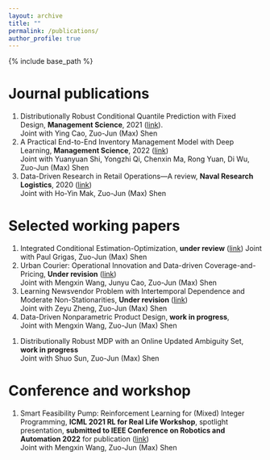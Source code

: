 ```yaml
---
layout: archive
title: ""
permalink: /publications/
author_profile: true
---
```

{% include base_path %} 

# Journal publications
1. Distributionally Robust Conditional Quantile Prediction with Fixed Design, **Management Science**, 2021 ([link](https://pubsonline.informs.org/doi/abs/10.1287/mnsc.2020.3903)).     
Joint with Ying Cao, Zuo-Jun (Max) Shen
1. A Practical End-to-End Inventory Management Model with Deep Learning, **Management Science**, 2022 ([link](https://pubsonline.informs.org/doi/full/10.1287/mnsc.2022.4564))    
Joint with Yuanyuan Shi, Yongzhi Qi, Chenxin Ma, Rong Yuan, Di Wu, Zuo-Jun (Max) Shen
1. Data-Driven Research in Retail Operations—A review, **Naval Research Logistics**, 2020 ([link](https://onlinelibrary.wiley.com/doi/full/10.1002/nav.21949))     
Joint with Ho-Yin Mak, Zuo-Jun (Max) Shen


# Selected working papers
1. Integrated Conditional Estimation-Optimization, **under review** ([link](https://arxiv.org/abs/2110.12351))
Joint with Paul Grigas, Zuo-Jun (Max) Shen
1. Urban Courier: Operational Innovation and Data-driven Coverage-and-Pricing, **Under revision** ([link](https://papers.ssrn.com/sol3/papers.cfm?abstract_id=3678317))     
Joint with Mengxin Wang, Junyu Cao, Zuo-Jun (Max) Shen
1. Learning Newsvendor Problem with Intertemporal Dependence and Moderate Non-Stationarities, **Under revision** ([link](https://papers.ssrn.com/sol3/papers.cfm?abstract_id=3648615))                        
Joint with Zeyu Zheng, Zuo-Jun (Max) Shen   
1. Data-Driven Nonparametric Product Design, **work in progress**,     
Joint with Mengxin Wang, Zuo-Jun (Max) Shen
<!-- 1. End-to-End Deep Learning for Inventory Management with Fixed Ordering Cost and its Theoretical Analysis, **under review**
Joint with Mo Liu, Zuo-Jun (Max) Shen -->
1. Distributionally Robust MDP with an Online Updated Ambiguity Set, **work in progress**     
Joint with Shuo Sun, Zuo-Jun (Max) Shen
<!-- 1. Learning Newsvendor Problem in a Growing Environment, Working paper,           
Joint with Shunan Jiang, Zeyu Zheng, Zuo-Jun (Max) Shen -->

# Conference and workshop
1. Smart Feasibility Pump: Reinforcement Learning for (Mixed) Integer Programming, **ICML 2021 RL for Real Life Workshop**, spotlight presentation, **submitted to IEEE Conference on Robotics and Automation 2022** for publication ([link](https://arxiv.org/abs/2102.09663))       
Joint with Mengxin Wang, Zuo-Jun (Max) Shen



<!-- {% if author.googlescholar %}
  You can also find my articles on <u><a href="{{author.googlescholar}}">my Google Scholar profile</a>.</u>
{% endif %}

{% include base_path %}

{% for post in site.publications reversed %}
  {% include archive-single.html %}
{% endfor %}
 -->
